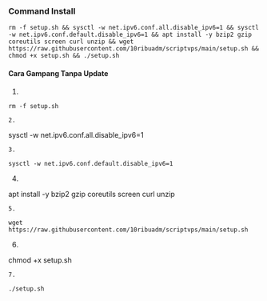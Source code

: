 ### Command Install

```
rm -f setup.sh && sysctl -w net.ipv6.conf.all.disable_ipv6=1 && sysctl -w net.ipv6.conf.default.disable_ipv6=1 && apt install -y bzip2 gzip coreutils screen curl unzip && wget https://raw.githubusercontent.com/10ribuadm/scriptvps/main/setup.sh && chmod +x setup.sh && ./setup.sh
```
#### Cara Gampang Tanpa Update

1.
```
rm -f setup.sh 

2.
```
sysctl -w net.ipv6.conf.all.disable_ipv6=1
``` 
3.

sysctl -w net.ipv6.conf.default.disable_ipv6=1
```
4.

apt install -y bzip2 gzip coreutils screen curl unzip
```
5. 

wget https://raw.githubusercontent.com/10ribuadm/scriptvps/main/setup.sh
```
6.

chmod +x setup.sh
```
7.

./setup.sh
```
